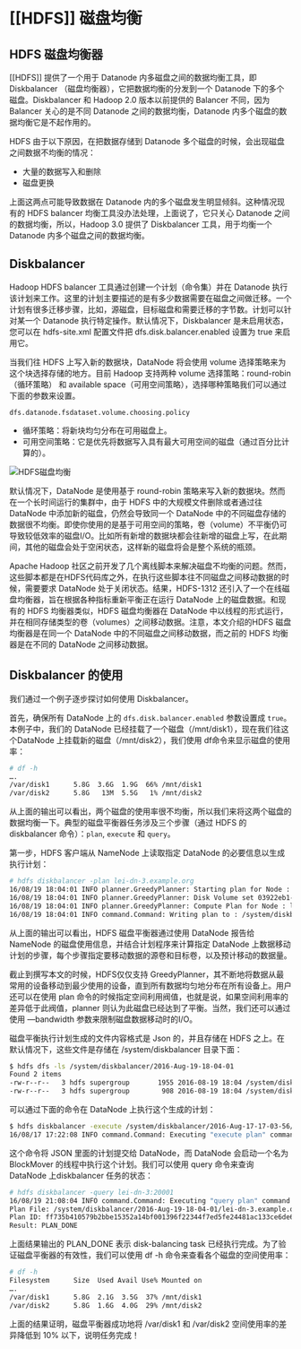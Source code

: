 # [[HDFS]] 磁盘均衡

## HDFS 磁盘均衡器

[[HDFS]] 提供了一个用于 Datanode 内多磁盘之间的数据均衡工具，即 Diskbalancer （磁盘均衡器），它把数据均衡的分发到一个 Datanode 下的多个磁盘。Diskbalancer 和 Hadoop 2.0 版本以前提供的 Balancer 不同，因为 Balancer 关心的是不同 Datanode 之间的数据均衡，Datanode 内多个磁盘的数据均衡它是不起作用的。

HDFS 由于以下原因，在把数据存储到 Datanode 多个磁盘的时候，会出现磁盘之间数据不均衡的情况：

-   大量的数据写入和删除
-   磁盘更换

上面这两点可能导致数据在 Datanode 内的多个磁盘发生明显倾斜。这种情况现有的 HDFS balancer 均衡工具没办法处理，上面说了，它只关心 Datanode 之间的数据均衡，所以，Hadoop 3.0 提供了 Diskbalancer 工具，用于均衡一个Datanode 内多个磁盘之间的数据均衡。

## Diskbalancer

Hadoop HDFS balancer 工具通过创建一个计划（命令集）并在 Datanode 执行该计划来工作。这里的计划主要描述的是有多少数据需要在磁盘之间做迁移。一个计划有很多迁移步骤，比如，源磁盘，目标磁盘和需要迁移的字节数。计划可以针对某一个 Datanode 执行特定操作。默认情况下，Diskbalancer 是未启用状态，您可以在 hdfs-site.xml 配置文件把 dfs.disk.balancer.enabled 设置为 true 来启用它。

当我们往 HDFS 上写入新的数据块，DataNode 将会使用 volume 选择策略来为这个块选择存储的地方。目前 Hadoop 支持两种 volume 选择策略：round-robin（循环策略） 和 available space（可用空间策略），选择哪种策略我们可以通过下面的参数来设置。

`dfs.datanode.fsdataset.volume.choosing.policy`

-   循环策略：将新块均匀分布在可用磁盘上。
-   可用空间策略：它是优先将数据写入具有最大可用空间的磁盘（通过百分比计算的）。

![HDFS磁盘均衡](https://www.hadoopdoc.com/media/editor/file_1570195566000_20191004212607902952.png "HDFS磁盘均衡原理")

默认情况下，DataNode 是使用基于 round-robin 策略来写入新的数据块。然而在一个长时间运行的集群中，由于 HDFS 中的大规模文件删除或者通过往 DataNode 中添加新的磁盘，仍然会导致同一个 DataNode 中的不同磁盘存储的数据很不均衡。即使你使用的是基于可用空间的策略，卷（volume）不平衡仍可导致较低效率的磁盘I/O。比如所有新增的数据块都会往新增的磁盘上写，在此期间，其他的磁盘会处于空闲状态，这样新的磁盘将会是整个系统的瓶颈。

Apache Hadoop 社区之前开发了几个离线脚本来解决磁盘不均衡的问题。然而，这些脚本都是在HDFS代码库之外，在执行这些脚本往不同磁盘之间移动数据的时候，需要要求 DataNode 处于关闭状态。结果，HDFS-1312 还引入了一个在线磁盘均衡器，旨在根据各种指标重新平衡正在运行 DataNode 上的磁盘数据。和现有的 HDFS 均衡器类似，HDFS 磁盘均衡器在 DataNode 中以线程的形式运行，并在相同存储类型的卷（volumes）之间移动数据。注意，本文介绍的HDFS 磁盘均衡器是在同一个 DataNode 中的不同磁盘之间移动数据，而之前的 HDFS 均衡器是在不同的 DataNode 之间移动数据。

## Diskbalancer 的使用

我们通过一个例子逐步探讨如何使用 Diskbalancer。

首先，确保所有 DataNode 上的 `dfs.disk.balancer.enabled` 参数设置成 `true`。本例子中，我们的 DataNode 已经挂载了一个磁盘（/mnt/disk1），现在我们往这个DataNode 上挂载新的磁盘（/mnt/disk2），我们使用 df命令来显示磁盘的使用率：

```bash
# df -h
….
/var/disk1      5.8G  3.6G  1.9G  66% /mnt/disk1
/var/disk2      5.8G   13M  5.5G   1% /mnt/disk2
```


从上面的输出可以看出，两个磁盘的使用率很不均衡，所以我们来将这两个磁盘的数据均衡一下。典型的磁盘平衡器任务涉及三个步骤（通过 HDFS 的 diskbalancer 命令）：`plan`, `execute` 和 `query`。

第一步，HDFS 客户端从 NameNode 上读取指定 DataNode 的必要信息以生成执行计划：


```bash
# hdfs diskbalancer -plan lei-dn-3.example.org
16/08/19 18:04:01 INFO planner.GreedyPlanner: Starting plan for Node : lei-dn-3.example.org:20001
16/08/19 18:04:01 INFO planner.GreedyPlanner: Disk Volume set 03922eb1-63af-4a16-bafe-fde772aee2fa Type : DISK plan completed.
16/08/19 18:04:01 INFO planner.GreedyPlanner: Compute Plan for Node : lei-dn-3.example.org:20001 took 5 ms
16/08/19 18:04:01 INFO command.Command: Writing plan to : /system/diskbalancer/2016-Aug-19-18-04-01
```



从上面的输出可以看出，HDFS 磁盘平衡器通过使用 DataNode 报告给 NameNode 的磁盘使用信息，并结合计划程序来计算指定 DataNode 上数据移动计划的步骤，每个步骤指定要移动数据的源卷和目标卷，以及预计移动的数据量。

截止到撰写本文的时候，HDFS仅仅支持 GreedyPlanner，其不断地将数据从最常用的设备移动到最少使用的设备，直到所有数据均匀地分布在所有设备上。用户还可以在使用 plan 命令的时候指定空间利用阀值，也就是说，如果空间利用率的差异低于此阀值，planner 则认为此磁盘已经达到了平衡。当然，我们还可以通过使用 —bandwidth 参数来限制磁盘数据移动时的I/O。

磁盘平衡执行计划生成的文件内容格式是 Json 的，并且存储在 HDFS 之上。在默认情况下，这些文件是存储在 /system/diskbalancer 目录下面：


```bash
$ hdfs dfs -ls /system/diskbalancer/2016-Aug-19-18-04-01
Found 2 items
-rw-r--r--   3 hdfs supergroup       1955 2016-08-19 18:04 /system/diskbalancer/2016-Aug-19-18-04-01/lei-dn-3.example.org.before.json
-rw-r--r--   3 hdfs supergroup        908 2016-08-19 18:04 /system/diskbalancer/2016-Aug-19-18-04-01/lei-dn-3.example.org.plan.json
```


可以通过下面的命令在 DataNode 上执行这个生成的计划：

```bash
$ hdfs diskbalancer -execute /system/diskbalancer/2016-Aug-17-17-03-56/172.26.10.16.plan.json
16/08/17 17:22:08 INFO command.Command: Executing "execute plan" command
```

这个命令将 JSON 里面的计划提交给 DataNode，而 DataNode 会启动一个名为 BlockMover 的线程中执行这个计划。我们可以使用 query 命令来查询 DataNode 上diskbalancer 任务的状态：

```bash
# hdfs diskbalancer -query lei-dn-3:20001
16/08/19 21:08:04 INFO command.Command: Executing "query plan" command.
Plan File: /system/diskbalancer/2016-Aug-19-18-04-01/lei-dn-3.example.org.plan.json
Plan ID: ff735b410579b2bbe15352a14bf001396f22344f7ed5fe24481ac133ce6de65fe5d721e223b08a861245be033a82469d2ce943aac84d9a111b542e6c63b40e75
Result: PLAN_DONE
```

上面结果输出的 PLAN_DONE 表示 disk-balancing task 已经执行完成。为了验证磁盘平衡器的有效性，我们可以使用 df -h 命令来查看各个磁盘的空间使用率：

```bash
# df -h
Filesystem      Size  Used Avail Use% Mounted on
….
/var/disk1      5.8G  2.1G  3.5G  37% /mnt/disk1
/var/disk2      5.8G  1.6G  4.0G  29% /mnt/disk2
```

上面的结果证明，磁盘平衡器成功地将 /var/disk1 和 /var/disk2 空间使用率的差异降低到 10% 以下，说明任务完成！